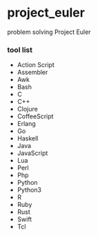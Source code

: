 # project_euler

problem solving Project Euler

### tool list

- Action Script
- Assembler
- Awk
- Bash
- C
- C++
- Clojure
- CoffeeScript
- Erlang
- Go
- Haskell
- Java
- JavaScript
- Lua
- Perl
- Php
- Python
- Python3
- R
- Ruby
- Rust
- Swift
- Tcl
